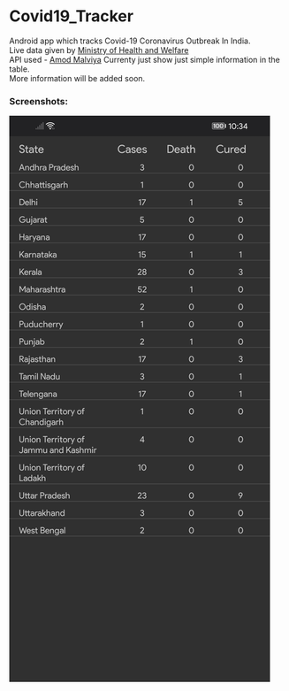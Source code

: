 # Covid19_Tracker
Android app which tracks Covid-19 Coronavirus Outbreak In India.  
Live data given by [Ministry of Health and Welfare](https://www.mohfw.gov.in/)  
API used - [Amod Malviya](https://github.com/amodm/api-covid19-in)
Currenty just show just simple information in the table.  
More information will be added soon.  

### Screenshots: 

![Ver 1 image](https://raw.githubusercontent.com/mrwhoknows55/Covid19_Tracker/master/screenshots/1.png)

